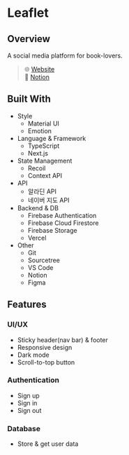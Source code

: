 # Leaflet

## Overview

A social media platform for book-lovers.

> 🌐 [Website](https://leaflet-readership.vercel.app/) \
> 📑 [Notion](https://www.notion.so/hailey-page/Project-Leaflet-0226331222634270955d9e59b94f8ca9)

## Built With

-   Style
    -   Material UI
    -   Emotion
-   Language & Framework
    -   TypeScript
    -   Next.js
-   State Management
    -   Recoil
    -   Context API
-   API
    -   알라딘 API
    -   네이버 지도 API
-   Backend & DB
    -   Firebase Authentication
    -   Firebase Cloud Firestore
    -   Firebase Storage
    -   Vercel
-   Other
    -   Git
    -   Sourcetree
    -   VS Code
    -   Notion
    -   Figma

## Features

### UI/UX

-   Sticky header(nav bar) & footer
-   Responsive design
-   Dark mode
-   Scroll-to-top button

### Authentication

-   Sign up
-   Sign in
-   Sign out

### Database

-   Store & get user data

